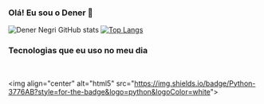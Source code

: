 ### Olá! Eu sou o Dener 👋

![Dener Negri GitHub stats](https://github-readme-stats.vercel.app/api?username=DenerMilGrau&show_icons=true&theme=tokyonight)
[![Top Langs](https://github-readme-stats.vercel.app/api/top-langs/?username=DenerMilGrau&langs_count=8)](https://github.com/anuraghazra/github-readme-stats)

### Tecnologias que eu uso no meu dia

<div style="display: inline_block"></br>

<img align="center" alt="html5" src="https://img.shields.io/badge/Python-3776AB?style=for-the-badge&logo=python&logoColor=white"&gt;

</div>
